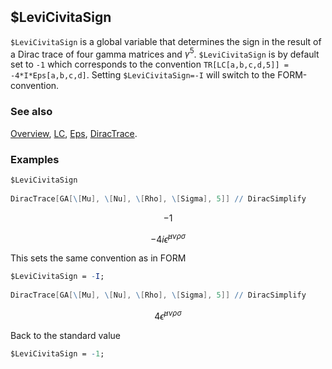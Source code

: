 ```mathematica
 
```

## $LeviCivitaSign

`$LeviCivitaSign` is a global variable that determines the sign in the result of a Dirac trace of four gamma matrices and $\gamma^5$.  `$LeviCivitaSign` is by default set to `-1` which corresponds to the convention `TR[LC[a,b,c,d,5]] = -4*I*Eps[a,b,c,d]`. Setting `$LeviCivitaSign=-I` will switch to the FORM-convention.

### See also

[Overview](Extra/FeynCalc.md), [LC](LC.md), [Eps](Eps.md), [DiracTrace](DiracTrace.md).

### Examples

```mathematica
$LeviCivitaSign 
 
DiracTrace[GA[\[Mu], \[Nu], \[Rho], \[Sigma], 5]] // DiracSimplify
```

$$-1$$

$$-4 i \bar{\epsilon }^{\mu \nu \rho \sigma }$$

This sets the same convention as in FORM

```mathematica
$LeviCivitaSign = -I; 
 
DiracTrace[GA[\[Mu], \[Nu], \[Rho], \[Sigma], 5]] // DiracSimplify
```

$$4 \bar{\epsilon }^{\mu \nu \rho \sigma }$$

Back to the standard value

```mathematica
$LeviCivitaSign = -1;
```